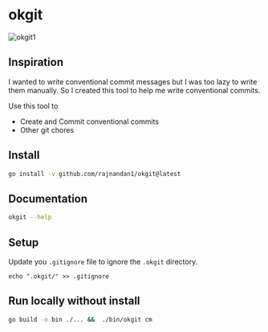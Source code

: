 # okgit

![okgit1](https://github.com/rajnandan1/okgit/assets/16224367/53af6415-11cb-4bb1-aaaa-28b9dce0102a)

## Inspiration
I wanted to write conventional commit messages but I was too lazy to write them manually. So I created this tool to help me write conventional commits.

Use this tool to 
- Create and Commit conventional commits
- Other git chores

## Install

```bash
go install -v github.com/rajnandan1/okgit@latest
```

## Documentation

```bash
okgit --help
```

## Setup
Update you `.gitignore` file to ignore the `.okgit` directory.

```
echo ".okgit/" >> .gitignore
```

## Run locally without install

```bash
go build -o bin ./... &&  ./bin/okgit cm
```